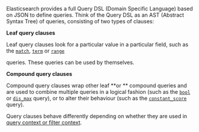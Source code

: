  Elasticsearch provides a full Query DSL \(Domain Specific Language\) based on JSON to define queries. Think of the Query DSL as an AST \(Abstract Syntax Tree\) of queries, consisting of two types of clauses:

**Leaf query clauses**

 Leaf query clauses look for a particular value in a particular field, such as the [`match`](https://www.elastic.co/guide/en/elasticsearch/reference/current/query-dsl-match-query.html), [`term`](https://www.elastic.co/guide/en/elasticsearch/reference/current/query-dsl-term-query.html) or [`range`](https://www.elastic.co/guide/en/elasticsearch/reference/current/query-dsl-range-query.html)

 queries. These queries can be used by themselves.

**Compound query clauses**

 Compound query clauses wrap other leaf **or ** compound queries and are used to combine multiple queries in a logical fashion \(such as the [`bool`](https://www.elastic.co/guide/en/elasticsearch/reference/current/query-dsl-bool-query.html) or [`dis_max`](https://www.elastic.co/guide/en/elasticsearch/reference/current/query-dsl-dis-max-query.html) query\), or to alter their behaviour \(such as the [`constant_score`](https://www.elastic.co/guide/en/elasticsearch/reference/current/query-dsl-constant-score-query.html) query\).

Query clauses behave differently depending on whether they are used in [query context or filter context](https://www.elastic.co/guide/en/elasticsearch/reference/current/query-filter-context.html).

